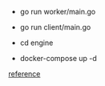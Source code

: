 - go run worker/main.go
- go run client/main.go

- cd engine
- docker-compose up -d

[reference](https://alameddinc.medium.com/what-is-temporal-io-3e7356fe7c7d)
